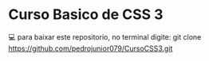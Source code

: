 # Curso Basico de CSS 3
:computer: para baixar este repositorio, no terminal digite: git clone https://github.com/pedrojunior079/CursoCSS3.git


